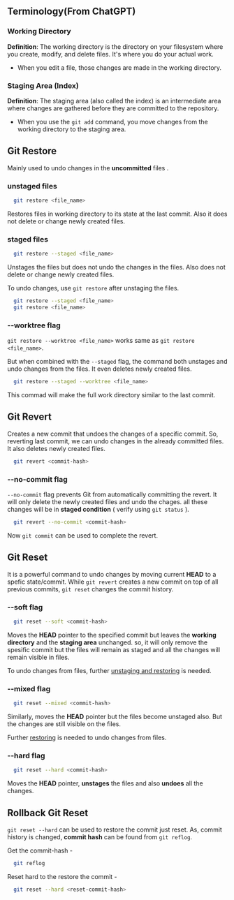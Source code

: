 ## Terminology(From ChatGPT)

### Working Directory

**Definition**: The working directory is the directory on your filesystem where you create, modify, and delete files. It's where you do your actual work.

- When you edit a file, those changes are made in the working directory.


### Staging Area (Index)

**Definition**: The staging area (also called the index) is an intermediate area where changes are gathered before they are committed to the repository.

- When you use the `git add` command, you move changes from the working directory to the staging area.


## Git Restore
Mainly used to undo changes in the **uncommitted** files .
### unstaged files
```bash
  git restore <file_name>
```
Restores files in working directory to its state at the last commit. Also it does not delete or change newly created files.


### staged files
```bash
  git restore --staged <file_name>
```
Unstages the files but does not undo the changes in the files. Also does not delete or change newly created files.

To undo changes, use `git restore` after unstaging the files. 

```bash
  git restore --staged <file_name>
  git restore <file_name>
```

### --worktree flag
`git restore --worktree <file_name>` works same as `git restore <file_name>`.

But when combined with the `--staged` flag, the command both unstages and undo changes from the files. It even deletes newly created files.
```bash
  git restore --staged --worktree <file_name>
```
This commad will make the full work directory similar to the last commit.

## Git Revert
Creates a new commit that undoes the changes of a specific commit. So, reverting last commit, we can undo changes in the already committed files. It also deletes newly created files.
```bash
  git revert <commit-hash>
```
### --no-commit flag
`--no-commit` flag prevents Git from automatically committing the revert. It will only delete the newly created files and undo the chages. all these changes will be in **staged condition** ( verify using `git status` ).
```bash
  git revert --no-commit <commit-hash>
```
Now `git commit` can be used to complete the revert.

## Git Reset
It is a powerful command to undo changes by moving current **HEAD** to a spefic state/commit. While `git revert` creates a new commit on top of all previous commits, `git reset` changes the commit history.

### --soft flag
```bash
  git reset --soft <commit-hash>
```
Moves the **HEAD** pointer to the specified commit but leaves the **working directory** and the **staging area** unchanged. so, it will only remove the spesific commit but the files will remain as staged and all the changes will remain visible in files. 

To undo changes from files, further [unstaging and restoring](#staged-files) is needed. 

### --mixed flag
```bash
  git reset --mixed <commit-hash>
```
Similarly, moves the **HEAD** pointer but the files become unstaged also. But the changes are still visible on the files. 

Further [restoring](#unstaged-files) is needed to undo changes from files.

### --hard flag
```bash
  git reset --hard <commit-hash>
```
Moves the **HEAD** pointer, **unstages** the files and also **undoes** all the changes.

## Rollback Git Reset
`git reset --hard` can be used to restore the commit just reset. As, commit history is changed, **commit hash** can be found from `git reflog`.

Get the commit-hash -
```bash
  git reflog
``` 
Reset hard to the restore the commit -
```bash
  git reset --hard <reset-commit-hash>
``` 